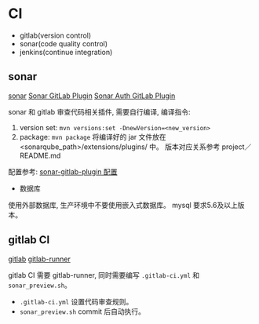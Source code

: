 # CI

- gitlab(version control)
- sonar(code quality control)
- jenkins(continue integration)

## sonar

[sonar](https://www.sonarqube.org/)
[Sonar GitLab Plugin](https://github.com/gabrie-allaigre/sonar-gitlab-plugin)
[Sonar Auth GitLab Plugin](https://github.com/gabrie-allaigre/sonar-auth-gitlab-plugin)

sonar 和 gitlab 审查代码相关插件, 需要自行编译, 编译指令:
1. version set: `mvn versions:set -DnewVersion=<new_version>`
2. package: `mvn package`
将编译好的 jar 文件放在 <sonarqube_path>/extensions/plugins/ 中。
版本对应关系参考 project／README.md

配置参考:
[sonar-gitlab-plugin 配置](http://blog.csdn.net/aixiaoyang168/article/details/78115646)

- 数据库

使用外部数据库, 生产环境中不要使用嵌入式数据库。 mysql 要求5.6及以上版本。

## gitlab CI

[gitlab](https://about.gitlab.com/)
[gitlab-runner](https://docs.gitlab.com/runner/install/)

gitlab CI 需要 gitlab-runner, 同时需要编写 `.gitlab-ci.yml` 和 `sonar_preview.sh`。

- `.gitlab-ci.yml` 设置代码审查规则。
- `sonar_preview.sh` commit 后自动执行。
